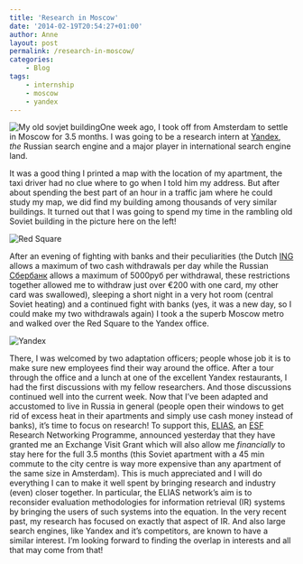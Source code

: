 ```yaml
---
title: 'Research in Moscow'
date: '2014-02-19T20:54:27+01:00'
author: Anne
layout: post
permalink: /research-in-moscow/
categories:
    - Blog
tags:
    - internship
    - moscow
    - yandex
---
```


![My old sovjet building](/assets/IMG_5786-e1392834215221-224x300.jpg?resize=224%2C300&ssl=1)One week ago, I took off from Amsterdam to settle in Moscow for 3.5 months. I was going to be a research intern at [Yandex](http://company.yandex.com/), *the* Russian search engine and a major player in international search engine land.

It was a good thing I printed a map with the location of my apartment, the taxi driver had no clue where to go when I told him my address. But after about spending the best part of an hour in a traffic jam where he could study my map, we did find my building among thousands of very similar buildings. It turned out that I was going to spend my time in the rambling old Soviet building in the picture here on the left!

![Red Square](/assets/IMG_5775-300x224.jpg?resize=300%2C224&ssl=1)

After an evening of fighting with banks and their peculiarities (the Dutch [ING](http://www.ing.nl/) allows a maximum of two cash withdrawals per day while the Russian [Сбербанк](http://www.sberbank.ru/) allows a maximum of 5000руб per withdrawal, these restrictions together allowed me to withdraw just over €200 with one card, my other card was swallowed), sleeping a short night in a very hot room (central Soviet heating) and a continued fight with banks (yes, it was a new day, so I could make my two withdrawals again) I took a the superb Moscow metro and walked over the Red Square to the Yandex office.

![Yandex](/assets/IMG_5758-e1392834541583-224x300.jpg?resize=224%2C300&ssl=1)

There, I was welcomed by two adaptation officers; people whose job it is to make sure new employees find their way around the office. After a tour through the office and a lunch at one of the excellent Yandex restaurants, I had the first discussions with my fellow researchers. And those discussions continued well into the current week. Now that I’ve been adapted and accustomed to live in Russia in general (people open their windows to get rid of excess heat in their apartments and simply use cash money instead of banks), it’s time to focus on research! To support this, [ELIAS](http://elias-network.eu/), an [ESF](http://www.esf.org/) Research Networking Programme, announced yesterday that they have granted me an Exchange Visit Grant which will also allow me *financially* to stay here for the full 3.5 months (this Soviet apartment with a 45 min commute to the city centre is way more expensive than any apartment of the same size in Amsterdam). This is much appreciated and I will do everything I can to make it well spent by bringing research and industry (even) closer together. In particular, the ELIAS network’s aim is to reconsider evaluation methodologies for information retrieval (IR) systems by bringing the users of such systems into the equation. In the very recent past, my research has focused on exactly that aspect of IR. And also large search engines, like Yandex and it’s competitors, are known to have a similar interest. I’m looking forward to finding the overlap in interests and all that may come from that!